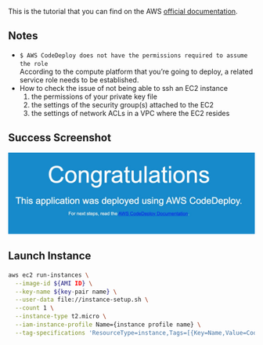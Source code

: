 This is the tutorial that you can find on the AWS [official documentation](https://docs.aws.amazon.com/codedeploy/latest/userguide/tutorials-github.html).

## Notes 
* `$ AWS CodeDeploy does not have the permissions required to assume the role`  
   According to the compute platform that you’re going to deploy, a related service role needs to be established.
* How to check the issue of not being able to ssh an EC2 instance  
  1. the permissions of your private key file  
  2. the settings of the security group(s) attached to the EC2  
  3. the settings of network ACLs in a VPC where the EC2 resides  

## Success Screenshot  
![success](./success_deployment.jpg)  

## Launch Instance
```sh
aws ec2 run-instances \
  --image-id ${AMI ID} \
  --key-name ${key-pair name} \
  --user-data file://instance-setup.sh \
  --count 1 \
  --instance-type t2.micro \
  --iam-instance-profile Name={instance profile name} \
  --tag-specifications 'ResourceType=instance,Tags=[{Key=Name,Value=CodeDeployDemo}]'
```
